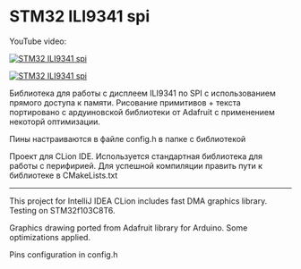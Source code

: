 # STM32 ILI9341 spi

YouTube video:

[![STM32 ILI9341 spi](http://img.youtube.com/vi/-2-tuqgc90k/0.jpg)](http://www.youtube.com/watch?v=-2-tuqgc90k "STM32 ILI9341 spi")

[![STM32 ILI9341 spi](http://img.youtube.com/vi/VElKhOf8idg/0.jpg)](http://www.youtube.com/watch?v=VElKhOf8idg "Large characters fast drawing")

Библиотека для работы с дисплеем ILI9341 по SPI с использованием прямого доступа к памяти.
Рисование примитивов + текста портировано с ардуиновской библиотеки от Adafruit с применением некоторй оптимизации.

Пины настраиваются в файле config.h в папке с библиотекой

Проект для CLion IDE.
Используется стандартная библиотека для работы с перифирией.
Для успешной компиляции править пути к библиотеке в CMakeLists.txt

---

This project for IntelliJ IDEA CLion includes fast DMA graphics library.
Testing on STM32f103C8T6.

Graphics drawing ported from Adafruit library for Arduino.
Some optimizations applied.

Pins configuration in config.h
